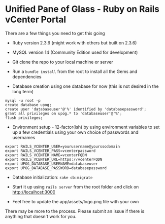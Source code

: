 # Unified Pane of Glass - Ruby on Rails vCenter Portal

There are a few things you need to get this going

* Ruby version 2.3.6 (might work with others but built on 2.3.6)

* MySQL version 14 (Community Edition used for development)

* Git clone the repo to your local machine or server

* Run a `bundle install` from the root to install all the Gems and dependencies

* Database creation using one database for now (this is not desired in the long term)
```
mysql -u root -p
create database upog;
create user 'databaseuser'@'%' identified by 'databasepassword';
grant all privileges on upog.* to 'databaseuser'@'%';
flush privileges;
```
* Environment setup - 12-factor(ish) by using environment variables to set up a few credentials using your own choice of passwords and usernames
```
export RAILS_VCENTER_USER=yourusername@yourssodomain
export RAILS_VCENTER_PASS=vcenterpassword
export RAILS_VCENTER_NAME=vcenterFQDN
export RAILS_VCENTER_URL=https://vcenterFQDN
export UPOG_DATABASE_USERNAME=databaseuser
export UPOG_DATABASE_PASSWORD=databasepassword
```

* Database initialization:
`
rake db:migrate
`
* Start it up using `rails server` from the root folder and click on [http://localhost:3000](http://localhost:3000)

* Feel free to update the app/assets/logo.png file with your own

There may be more to the process. Please submit an issue if there is anything that doesn't work for you.



